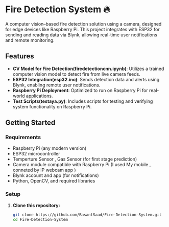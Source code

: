 # Fire Detection System 🔥

A computer vision–based fire detection solution using a camera, designed for edge devices like Raspberry Pi. This project integrates with ESP32 for sending and reading data via Blynk, allowing real-time user notifications and remote monitoring.

## Features

- **CV Model for Fire Detection(firedetectioncnn.ipynb)**: Utilizes a trained computer vision model to detect fire from live camera feeds.
- **ESP32 Integration(esp32.ino)**: Sends detection data and alerts using Blynk, enabling remote user notifications.
- **Raspberry Pi Deployment**: Optimized to run on Raspberry Pi for real-world applications.
- **Test Scripts(testaya.py)**: Includes scripts for testing and verifying system functionality on Raspberry Pi.

## Getting Started

### Requirements

- Raspberry Pi (any modern version)
- ESP32 microcontroller
- Temperture Sensor , Gas Sensor (for first stage prediction)
- Camera module compatible with Raspberry Pi (I used My mobile , conneted by IP webcam app )
- Blynk account and app (for notifications)
- Python, OpenCV, and required libraries

### Setup

1. **Clone this repository:**
   ```bash
   git clone https://github.com/BasantSaad/Fire-Detection-System.git
   cd Fire-Detection-System
